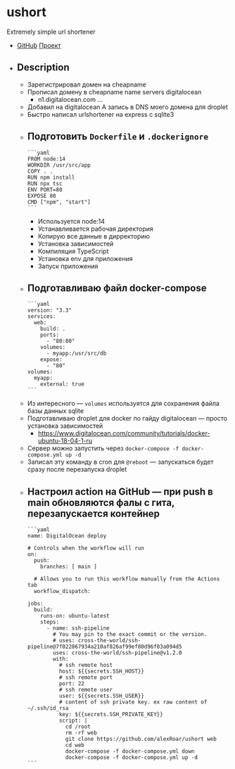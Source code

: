 # ushort
Extremely simple url shortener
- [GitHub](https://github.com/AlexRoar/ushort)
  [Проект](http://alexdremov.me)
- ## Description
	- Зарегистрировал домен на cheapname
	- Прописал домену в cheapname name servers digitalocean
		- n1.digitalocean.com ...
	- Добавил на digitalocean A запись в DNS моего домена для droplet
	- Быстро написал urlshortener на express с sqlite3
	- Подготовить `Dockerfile` и `.dockerignore`
		-
		  ```yaml
		  FROM node:14
		  WORKDIR /usr/src/app
		  COPY . .
		  RUN npm install
		  RUN npx tsc
		  ENV PORT=80
		  EXPOSE 80
		  CMD ["npm", "start"]
		  ```
		- Используется node:14
		- Устанавливается рабочая директория
		- Копирую все данные в дирректорию
		- Установка зависимостей
		- Компиляция TypeScript
		- Установка env для приложения
		- Запуск приложения
	- Подготавливаю файл docker-compose
		-
		  ```yaml
		  version: "3.3"
		  services:
		    web:
		      build: .
		      ports:
		        - "80:80"
		      volumes:
		        - myapp:/usr/src/db
		      expose:
		        - "80"
		  volumes:
		    myapp:
		      external: true
		  ```
	- Из интересного — `volumes` используятся для сохранения файла базы данных sqlite
	- Подготавливаю droplet для docker по гайду digitalocean — просто установка зависимостей
		- https://www.digitalocean.com/community/tutorials/docker-ubuntu-18-04-1-ru
	- Сервер можно запустить через `docker-compose -f docker-compose.yml up -d`
	- Записал эту команду в cron для `@reboot` — запускаться будет сразу после перезапуска droplet
	- Настроил action на GitHub — при push в main обновляются фалы с гита, перезапускается контейнер
		-
		  ```yaml
		  name: DigitalOcean deploy
		  			  
		  # Controls when the workflow will run
		  on:
		    push:
		      branches: [ main ]
		  			  
		    # Allows you to run this workflow manually from the Actions tab
		    workflow_dispatch:
		  			  
		  jobs:
		    build:
		      runs-on: ubuntu-latest
		      steps:
		        - name: ssh-pipeline
		          # You may pin to the exact commit or the version.
		          # uses: cross-the-world/ssh-pipeline@7f022867934a210af826af99ef80d96f03a094d5
		          uses: cross-the-world/ssh-pipeline@v1.2.0
		          with:
		            # ssh remote host
		            host: ${{secrets.SSH_HOST}}
		            # ssh remote port
		            port: 22
		            # ssh remote user
		            user: ${{secrets.SSH_USER}}
		            # content of ssh private key. ex raw content of ~/.ssh/id_rsa
		            key: ${{secrets.SSH_PRIVATE_KEY}}
		            script: |
		              cd /root
		              rm -rf web
		              git clone https://github.com/alexRoar/ushort web
		              cd web
		              docker-compose -f docker-compose.yml down
		              docker-compose -f docker-compose.yml up -d
		  ```
